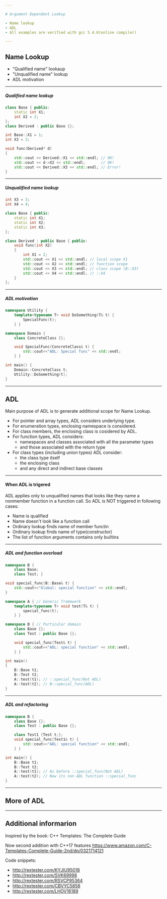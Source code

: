 ```yaml
---

# Argument Dependent Lookup

- Name lookup
- ADL
- All examples are verified with gcc 5.4.0(online compiler)

---
```


## Name Lookup

- "Qualified name" lookaup
- "Unqualified name" lookup
- ADL motivation

---

##### Qualified name lookup

```cpp
class Base { public:
    static int X1;
    int X2 = 2;
};
class Derived : public Base {};

int Base::X1 = 1;
int X3 = 3;

void func(Derived* d)
{
    std::cout << Derived::X1 << std::endl; // OK!
    std::cout << d->X2 << std::endl;       // OK!
    std::cout << Derived::X3 << std::endl; // Error!
}
```

---

##### Unqualified name lookup

```cpp
int X3 = 3;
int X4 = 4;

class Base { public:
    static int X1;
    static int X2;
    static int X3;
};

class Derived : public Base { public:
    void func(int X2)
    {
        int X1 = 2;
        std::cout << X1 << std::endl; // local scope X1
        std::cout << X2 << std::endl; // function scope
        std::cout << X3 << std::endl; // class scope (B::X3)
        std::cout << X4 << std::endl; // ::X4
    }
};
```

---

##### ADL motivation

```cpp
namespace Utility {
    template<typename T> void DoSomething(T& t) {
        SpecialFunc(t);
    } }

namespace Domain {
    class ConcreteClass {};

    void SpecialFunc(ConcreteClass& t) {
        std::cout<<"ADL: Special func" << std::endl;
    } }

int main() {
    Domain::ConcreteClass t;
    Utility::DoSomething(t);
}
```

---

## ADL
Main purpose of ADL is to generate additional scope for Name Lookup.
- For pointer and array types, ADL considers underlying type.
- For enumeration types, enclosing namespace is considered.
- For class members, the enclosing class is cosidered by ADL.
- For function types, ADL considers:
  - namespaces and classes associated with all the parameter types
  - and those associated with the return type
- For class types (including union types) ADL consider:
  - the class type itself
  - the enclosing class
  - and any direct and indirect base classes

---

#### When ADL is trigered
ADL applies only to unqualified names that looks like they name a nonmember function in a function call.
So ADL is NOT triggered in following cases:
- Name is qualified
- Name doesn't look like a function call
- Ordinary lookup finds name of member functin
- Ordinary lookup finds name of type(constructor)
- The list of function arguments contains only builtins

---

##### ADL and function overload

```cpp
namespace B {
    class Base;
    class Test; }

void special_func(B::Base& t) {
    std::cout<<"Global: special function" << std::endl;
}

namespace A { // Generic framework
    template<typename T> void test(T& t) {
        special_func(t);
    } }

namespace B { // Particular domain
    class Base {};
    class Test : public Base {};

    void special_func(Test& t) {
        std::cout<<"ADL: special function" << std::endl;
    } }

int main()
{
    B::Base t1;
    B::Test t2;
    A::test(t1); // ::special_func(Not ADL)
    A::test(t2); // B::special_func(ADL)
}
```

---

##### ADL and refactoring

```cpp
namespace B {
    class Base {};
    class Test : public Base {};

    class Test1 {Test t;};
    void special_func(Test1& t) {
        std::cout<<"ADL: special function" << std::endl;
    } }

int main() {
    B::Base t1;
    B::Test t2;
    A::test(t1); // As before ::special_func(Not ADL)
    A::test(t2); // Now its non ADL function ::special_func
}
```

---

## More of ADL


---

## Additional informarion
Inspired by the book: C++ Templates: The Complete Guide

Now second addition with C++17 features
https://www.amazon.com/C-Templates-Complete-Guide-2nd/dp/0321714121

Code snippets:
- http://rextester.com/KYJIU95018
- http://rextester.com/SVK69998
- http://rextester.com/RSVCP95364
- http://rextester.com/CBVYC5858
- http://rextester.com/LHOV16189

